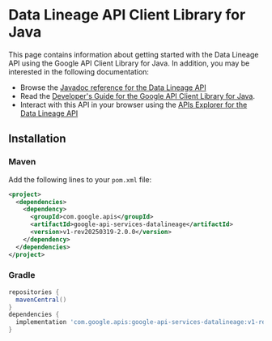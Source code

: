 # Data Lineage API Client Library for Java



This page contains information about getting started with the Data Lineage API
using the Google API Client Library for Java. In addition, you may be interested
in the following documentation:

* Browse the [Javadoc reference for the Data Lineage API][javadoc]
* Read the [Developer's Guide for the Google API Client Library for Java][google-api-client].
* Interact with this API in your browser using the [APIs Explorer for the Data Lineage API][api-explorer]

## Installation

### Maven

Add the following lines to your `pom.xml` file:

```xml
<project>
  <dependencies>
    <dependency>
      <groupId>com.google.apis</groupId>
      <artifactId>google-api-services-datalineage</artifactId>
      <version>v1-rev20250319-2.0.0</version>
    </dependency>
  </dependencies>
</project>
```

### Gradle

```gradle
repositories {
  mavenCentral()
}
dependencies {
  implementation 'com.google.apis:google-api-services-datalineage:v1-rev20250319-2.0.0'
}
```

[javadoc]: https://googleapis.dev/java/google-api-services-datalineage/latest/index.html
[google-api-client]: https://github.com/googleapis/google-api-java-client/
[api-explorer]: https://developers.google.com/apis-explorer/#p/datalineage/v1/
